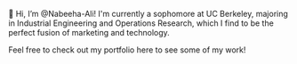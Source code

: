 👋 Hi, I’m @Nabeeha-Ali! I'm currently a sophomore at UC Berkeley, majoring in Industrial Engineering and Operations Research, which I find to be the perfect fusion of marketing and technology.

Feel free to check out my portfolio here to see some of my work!
